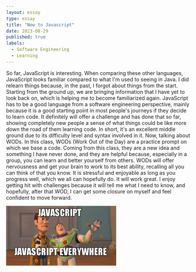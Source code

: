 ```yaml
---
layout: essay
type: essay
title: "New to Javascript"
date: 2023-08-29
published: true
labels:
  - Software Engineering
  - Learning
---
```


  So far, JavaScript is interesting. When comparing these other languages, JavaScript looks familiar compared to what I'm used to seeing in Java. I did relearn things because, in the past, I forgot about things from the start. Starting from the ground up, we are bringing information that I have yet to look back on, which is helping me to become familiarized again. JavaScript has to be a good language from a software engineering perspective, mainly because it is a good starting point in most people's journeys if they decide to learn code. It definitely will offer a challenge and has done that so far, showing completely new people a sense of what things could be like more down the road of them learning code. In short, it's an excellent middle ground due to its difficulty level and syntax involved in it.
    Now, talking about WODs. In this class, WODs (Work Out of the Day) are a practice prompt on which we base a code. Coming from this class, they are a new idea and something I have never done, and they are helpful because, especially in a group, you can learn and better yourself from others. WODs will offer nervousness and get your brain to work to its best ability, recalling all you can think of that you know. It is stressful and enjoyable as long as you progress well, which we all can hopefully do. It will work great. I enjoy getting hit with challenges because it will tell me what I need to know, and hopefully, after that WOD, I can get some closure on myself and feel confident to move forward.

<div class="text-center p-4">
  <img width="300px" src="../img/javascript-javascript.jpg" class="img-thumbnail" >
</div>
